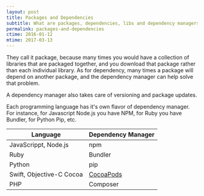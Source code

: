 ```yaml
---
layout: post
title: Packages and Dependencies
subtitle: What are packages, dependencies, libs and dependency managers
permalink: packages-and-dependencies
ctime: 2016-01-12
mtime: 2017-03-13
---
```


They call it package, because many times you would have a collection of libraries that are packaged together, and you download that package rather than each individual library. As for dependency, many times a package will depend on another package, and the dependency manager can help solve that problem.

A dependency manager also takes care of versioning and package updates.

Each programming language has it's own flavor of dependency manager. For instance, for Javascript Node.js you have NPM, for Ruby you have Bundler, for Python Pip, etc.

| Language | Dependency Manager |
|-------------|---------------------------|
| JavaScrippt, Node.js | npm |
| Ruby | Bundler |
| Python | pip |
| Swift, Objective-C Cocoa | [CocoaPods](https://cocoapods.org) |
| PHP | Composer |